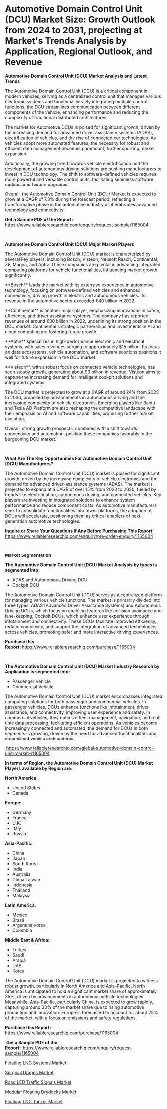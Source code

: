 <p><h1>Automotive Domain Control Unit (DCU) Market Size: Growth Outlook from 2024 to 2031, projecting at Market's Trends Analysis by Application, Regional Outlook, and Revenue</h1></p><p><strong>Automotive Domain Control Unit (DCU) Market Analysis and Latest Trends</strong></p>
<p><p>The Automotive Domain Control Unit (DCU) is a critical component in modern vehicles, serving as a centralized control unit that manages various electronic systems and functionalities. By integrating multiple control functions, the DCU streamlines communication between different components of the vehicle, enhancing performance and reducing the complexity of traditional distributed architectures.</p><p>The market for Automotive DCUs is poised for significant growth, driven by the increasing demand for advanced driver assistance systems (ADAS), electrification of vehicles, and the rise of connected car technologies. As vehicles adopt more automated features, the necessity for robust and efficient data management becomes paramount, further spurring market expansion. </p><p>Additionally, the growing trend towards vehicle electrification and the development of autonomous driving solutions are pushing manufacturers to invest in DCU technology. The shift to software-defined vehicles requires more powerful and versatile control units, facilitating seamless software updates and feature upgrades. </p><p>Overall, the Automotive Domain Control Unit (DCU) Market is expected to grow at a CAGR of 7.3% during the forecast period, reflecting a transformative phase in the automotive industry as it embraces advanced technology and connectivity.</p></p>
<p><strong>Get a Sample PDF of the Report:&nbsp;</strong> <a href="https://www.reliableresearchiq.com/enquiry/request-sample/1165004?utm_campaign=1121&utm_medium=2&utm_source=Github&utm_content=ia&utm_term=03112024&utm_id=automotive-domain-control-unit-dcu">https://www.reliableresearchiq.com/enquiry/request-sample/1165004</a></p>
<p>&nbsp;</p>
<p><strong>Automotive Domain Control Unit (DCU) Major Market Players</strong></p>
<p><p>The Automotive Domain Control Unit (DCU) market is characterized by several key players, including Bosch, Visteon, Neusoft Reach, Continental, ZF, Magna, and Aptiv. These companies are pivotal in advancing integrated computing platforms for vehicle functionalities, influencing market growth significantly.</p><p>**Bosch** leads the market with its extensive experience in automotive technology, focusing on software-defined vehicles and enhanced connectivity, driving growth in electric and autonomous vehicles. Its revenue in the automotive sector exceeded €40 billion in 2022.</p><p>**Continental** is another major player, emphasizing innovations in safety, efficiency, and driver assistance systems. The company has reported revenues of around €30 billion in 2022, underlining its strong position in the DCU market. Continental's strategic partnerships and investments in AI and cloud computing are fostering future growth.</p><p>**Aptiv** specializes in high-performance electronic and electrical systems, with sales revenues surging to approximately $15 billion. Its focus on data ecosystems, vehicle automation, and software solutions positions it well for future expansion in the DCU market.</p><p>**Visteon**, with a robust focus on connected vehicle technologies, has seen steady growth, generating about $3 billion in revenue. Visteon aims to capture the increasing demand for intelligent cockpit solutions and integrated systems.</p><p>The DCU market is projected to grow at a CAGR of around 24% from 2023 to 2030, propelled by advancements in autonomous driving and the increasing complexity of vehicle electronics. Emerging players like Baidu and Tesla AD Platform are also reshaping the competitive landscape with their emphasis on AI and software capabilities, promising further market evolution.</p><p>Overall, strong growth prospects, combined with a shift towards connectivity and automation, position these companies favorably in the burgeoning DCU market.</p></p>
<p>&nbsp;</p>
<p><strong>What Are The Key Opportunities For Automotive Domain Control Unit (DCU) Manufacturers?</strong></p>
<p><p>The Automotive Domain Control Unit (DCU) market is poised for significant growth, driven by the increasing complexity of vehicle electronics and the demand for advanced driver-assistance systems (ADAS). The market is projected to expand at a CAGR of over 15% from 2023 to 2030, fueled by trends like electrification, autonomous driving, and connected vehicles. Key players are investing in integrated solutions to enhance system performance and reduce component costs. As automotive manufacturers seek to consolidate functionalities into fewer platforms, the adoption of DCUs will accelerate, positioning them as critical enablers of next-generation automotive technologies.</p></p>
<p><strong>Inquire or Share Your Questions If Any Before Purchasing This Report:</strong> <a href="https://www.reliableresearchiq.com/enquiry/pre-order-enquiry/1165004?utm_campaign=1121&utm_medium=2&utm_source=Github&utm_content=ia&utm_term=03112024&utm_id=automotive-domain-control-unit-dcu">https://www.reliableresearchiq.com/enquiry/pre-order-enquiry/1165004</a></p>
<p>&nbsp;</p>
<p><strong>Market Segmentation</strong></p>
<p><strong>The Automotive Domain Control Unit (DCU) Market Analysis by types is segmented into:</strong></p>
<p><ul><li>ADAS and Autonomous Driving DCU</li><li>Cockpit DCU</li></ul></p>
<p><p>The Automotive Domain Control Unit (DCU) serves as a centralized platform for managing various vehicle functions. The market is primarily divided into three types: ADAS (Advanced Driver Assistance Systems) and Autonomous Driving DCUs, which focus on enabling features like collision avoidance and lane-keeping; Cockpit DCUs, which enhance user experience through infotainment and connectivity. These DCUs facilitate improved efficiency, reduce complexity, and support the integration of advanced technologies across vehicles, promoting safer and more interactive driving experiences.</p></p>
<p><strong>Purchase this Report:&nbsp;</strong><a href="https://www.reliableresearchiq.com/purchase/1165004?utm_campaign=1121&utm_medium=2&utm_source=Github&utm_content=ia&utm_term=03112024&utm_id=automotive-domain-control-unit-dcu">https://www.reliableresearchiq.com/purchase/1165004</a></p>
<p>&nbsp;</p>
<p><strong>The Automotive Domain Control Unit (DCU) Market Industry Research by Application is segmented into:</strong></p>
<p><ul><li>Passenger Vehicle</li><li>Commercial Vehicle</li></ul></p>
<p><p>The Automotive Domain Control Unit (DCU) market encompasses integrated computing solutions for both passenger and commercial vehicles. In passenger vehicles, DCUs enhance functions like infotainment, driver assistance, and connectivity, improving user experience and safety. In commercial vehicles, they optimize fleet management, navigation, and real-time data processing, facilitating efficient operations. As vehicles become increasingly connected and automated, the demand for DCUs in both segments is growing, driven by the need for advanced functionalities and streamlined vehicle architectures.</p></p>
<p><a href="https://www.reliableresearchiq.com/global-automotive-domain-control-unit-market-r1165004?utm_campaign=1121&utm_medium=2&utm_source=Github&utm_content=ia&utm_term=03112024&utm_id=automotive-domain-control-unit-dcu">&nbsp;https://www.reliableresearchiq.com/global-automotive-domain-control-unit-market-r1165004</a></p>
<p><strong>In terms of Region, the Automotive Domain Control Unit (DCU) Market Players available by Region are:</strong></p>
<p>
    <p> <strong> North America: </strong>
        <ul>
            <li>United States</li>
            <li>Canada</li>
        </ul>
        </p> 
    <p> <strong> Europe: </strong>
        <ul>
            <li>Germany</li>
            <li>France</li>
            <li>U.K.</li>
            <li>Italy</li>
            <li>Russia</li>
        </ul>
        </p> 
    <p> <strong> Asia-Pacific: </strong>
        <ul>
            <li>China</li>
            <li>Japan</li>
            <li>South Korea</li>
            <li>India</li>
            <li>Australia</li>
            <li>China Taiwan</li>
            <li>Indonesia</li>
            <li>Thailand</li>
            <li>Malaysia</li>
        </ul>
        </p> 
    <p> <strong> Latin America: </strong>
        <ul>
            <li>Mexico</li>
            <li>Brazil</li>
            <li>Argentina Korea</li>
            <li>Colombia</li>
        </ul>
        </p> 
    <p> <strong> Middle East & Africa: </strong>
        <ul>
            <li>Turkey</li>
            <li>Saudi</li>
            <li>Arabia</li>
            <li>UAE</li>
            <li>Korea</li>
        </ul>
    </p>
    </p>
<p><p>The Automotive Domain Control Unit (DCU) market is projected to witness robust growth, particularly in North America and Asia-Pacific. North America is anticipated to hold a significant market share of approximately 35%, driven by advancements in autonomous vehicle technologies. Meanwhile, Asia-Pacific, particularly China, is expected to grow rapidly, capturing around 30% of the market share due to rising automotive production and innovation. Europe is forecasted to account for about 25% of the market, with a focus on emissions and safety regulations.</p></p>
<p><strong>Purchase this Report: </strong><a href="https://www.reliableresearchiq.com/purchase/1165004?utm_campaign=1121&utm_medium=2&utm_source=Github&utm_content=ia&utm_term=03112024&utm_id=automotive-domain-control-unit-dcu">https://www.reliableresearchiq.com/purchase/1165004</a></p>
<p>&nbsp;<strong>Get a Sample PDF of the Report:&nbsp;&nbsp;</strong><a href="https://www.reliableresearchiq.com/enquiry/request-sample/1165004?utm_campaign=1121&utm_medium=2&utm_source=Github&utm_content=ia&utm_term=03112024&utm_id=automotive-domain-control-unit-dcu">https://www.reliableresearchiq.com/enquiry/request-sample/1165004</a></p>
<p><strong></strong></p>
<p><p><a href="https://www.linkedin.com/pulse/floating-lng-systems-sector-surge-142-growth-roadmap-2031-tdqye?utm_campaign=1121&utm_medium=2&utm_source=Github&utm_content=ia&utm_term=03112024&utm_id=automotive-domain-control-unit-dcu">Floating LNG Systems Market</a></p><p><a href="https://issuu.com/reportprime-2/docs/surgical-drapes-market-size-2030.pp_28fae9941fb6f0?utm_campaign=1121&utm_medium=2&utm_source=Github&utm_content=ia&utm_term=03112024&utm_id=automotive-domain-control-unit-dcu">Surgical Drapes Market</a></p><p><a href="https://github.com/brindal51/Market-Research-Report-List-1/blob/main/road-led-traffic-signals-market.md?utm_campaign=1121&utm_medium=2&utm_source=Github&utm_content=ia&utm_term=03112024&utm_id=automotive-domain-control-unit-dcu">Road LED Traffic Signals Market</a></p><p><a href="https://github.com/wendisyqf/Market-Research-Report-List-1/blob/main/modular-floating-drydocks-market.md?utm_campaign=1121&utm_medium=2&utm_source=Github&utm_content=ia&utm_term=03112024&utm_id=automotive-domain-control-unit-dcu">Modular Floating Drydocks Market</a></p><p><a href="https://www.linkedin.com/pulse/strategic-roadmap-global-floating-lng-tanker-market-insights-pt30e?utm_campaign=1121&utm_medium=2&utm_source=Github&utm_content=ia&utm_term=03112024&utm_id=automotive-domain-control-unit-dcu">Floating LNG Tanker Market</a></p></p>